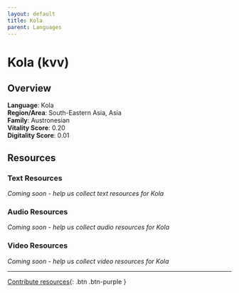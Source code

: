 ```yaml
---
layout: default
title: Kola
parent: Languages
---
```


# Kola (kvv)

## Overview

**Language**: Kola  
**Region/Area**: South-Eastern Asia, Asia  
**Family**: Austronesian  
**Vitality Score**: 0.20  
**Digitality Score**: 0.01  

## Resources

### Text Resources
*Coming soon - help us collect text resources for Kola*

### Audio Resources
*Coming soon - help us collect audio resources for Kola*

### Video Resources
*Coming soon - help us collect video resources for Kola*

---

[Contribute resources](https://fairtrain.github.io/){: .btn .btn-purple }

